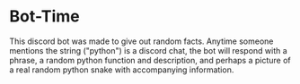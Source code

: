 <H1> Bot-Time </h1>

<p> This discord bot was made to give out random facts. Anytime someone mentions the string ("python") is a discord chat, the bot will respond with a phrase, a random python function and description, and perhaps a picture of a real random python snake with accompanying information.

